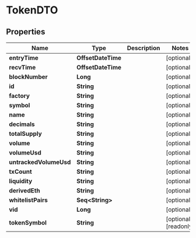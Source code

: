 

# TokenDTO


## Properties

Name | Type | Description | Notes
------------ | ------------- | ------------- | -------------
**entryTime** | **OffsetDateTime** |  |  [optional]
**recvTime** | **OffsetDateTime** |  |  [optional]
**blockNumber** | **Long** |  |  [optional]
**id** | **String** |  |  [optional]
**factory** | **String** |  |  [optional]
**symbol** | **String** |  |  [optional]
**name** | **String** |  |  [optional]
**decimals** | **String** |  |  [optional]
**totalSupply** | **String** |  |  [optional]
**volume** | **String** |  |  [optional]
**volumeUsd** | **String** |  |  [optional]
**untrackedVolumeUsd** | **String** |  |  [optional]
**txCount** | **String** |  |  [optional]
**liquidity** | **String** |  |  [optional]
**derivedEth** | **String** |  |  [optional]
**whitelistPairs** | **Seq&lt;String&gt;** |  |  [optional]
**vid** | **Long** |  |  [optional]
**tokenSymbol** | **String** |  |  [optional] [readonly]



